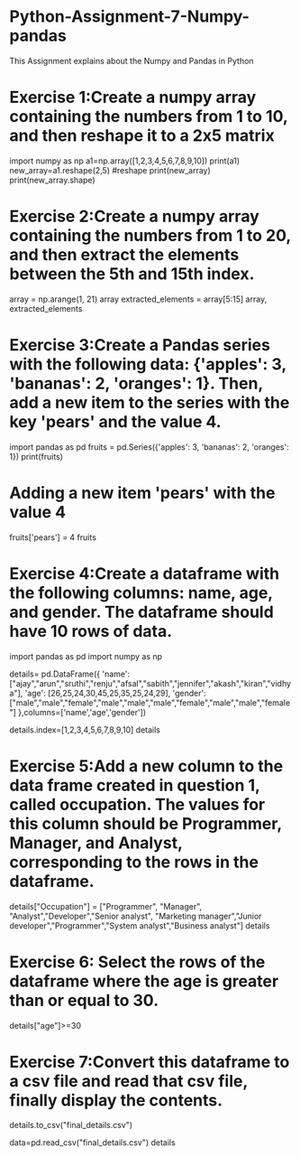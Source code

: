 # Python-Assignment-7-Numpy-pandas
This  Assignment explains about the Numpy and Pandas in Python
# Exercise 1:Create a numpy array containing the numbers from 1 to 10, and then reshape it to a 2x5 matrix
import numpy as np
a1=np.array([1,2,3,4,5,6,7,8,9,10])
print(a1)
new_array=a1.reshape(2,5)                   #reshape 
print(new_array)
print(new_array.shape)

# Exercise 2:Create a numpy array containing the numbers from 1 to 20, and then extract the elements between the 5th and 15th index. 
array = np.arange(1, 21)
array
extracted_elements = array[5:15]
array, extracted_elements

# Exercise 3:Create a Pandas series with the following data: {'apples': 3, 'bananas': 2, 'oranges': 1}. Then, add a new item to the series with the key 'pears' and the value 4.
import pandas as pd 
fruits = pd.Series({'apples': 3, 'bananas': 2, 'oranges': 1})
print(fruits)
# Adding a new item 'pears' with the value 4
fruits['pears'] = 4
fruits

# Exercise 4:Create a dataframe with the following columns: name, age, and gender. The dataframe should have 10 rows of data.
import pandas as pd
import numpy as np

details= pd.DataFrame({
    'name': ["ajay","arun","sruthi","renju","afsal","sabith","jennifer","akash","kiran","vidhya"],
    'age': [26,25,24,30,45,25,35,25,24,29],
    'gender':["male","male","female","male","male","male","female","male","male","female"]
    },columns=['name','age','gender'])

details.index=[1,2,3,4,5,6,7,8,9,10]
details

# Exercise 5:Add a new column to the data frame created in question 1, called occupation. The values for this column should be Programmer, Manager, and Analyst, corresponding to the rows in the dataframe.
details["Occupation"] = ["Programmer", "Manager", "Analyst","Developer","Senior analyst",
                         "Marketing manager","Junior developer","Programmer","System analyst","Business analyst"]
details

# Exercise 6: Select the rows of the dataframe where the age is greater than or equal to 30.
details["age"]>=30

# Exercise 7:Convert this dataframe to a csv file and read that csv file, finally display the contents.
details.to_csv("final_details.csv")

data=pd.read_csv("final_details.csv")
details
